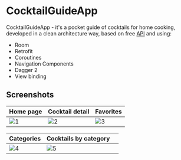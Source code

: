# CocktailGuideApp

CocktailGuideApp - it's a pocket guide of cocktails for home cooking, developed in a clean architecture way, based on free [API](https://www.thecocktaildb.com) and using:

- Room
- Retrofit
- Coroutines
- Navigation Components
- Dagger 2
- View binding

## Screenshots

| Home page | Cocktail detail | Favorites |
|---|---|---|
| ![1](https://github.com/ElviraHoward/CocktailGuideApp/assets/29987317/847e9af8-68bb-4dd5-8596-086c1b1f696a) | ![2](https://github.com/ElviraHoward/CocktailGuideApp/assets/29987317/65abd149-9505-4f28-aaaa-7572a73a0ca4) | ![3](https://github.com/ElviraHoward/CocktailGuideApp/assets/29987317/6695aa64-e630-4e75-a6ea-8dc99a9894de) |

| Categories | Cocktails by category | |
|---|---|---|
| ![4](https://github.com/ElviraHoward/CocktailGuideApp/assets/29987317/5e1ae4c9-401a-40b2-a443-f4459f016481) | ![5](https://github.com/ElviraHoward/CocktailGuideApp/assets/29987317/27fc04ab-1018-4848-9c02-7b42eb4900c8) |
